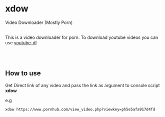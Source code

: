 # xdow
 Video Downloader (Mostly Porn)
 <br>
 <br>
<p>This is a video downloader for porn. To download youtube videos you
can use <a href="https://pypi.org/project/youtube_dl/">youtube-dl</a> </p>
<br>
<br>
<h2>How to use</h2>
<p>Get Direct link of any video and pass the link as argument to console script <b>xdow</b></p>
<p>e.g</p>
<code>xdow https://www.pornhub.com/view_video.php?viewkey=ph5e5afa917d4fd</code>

